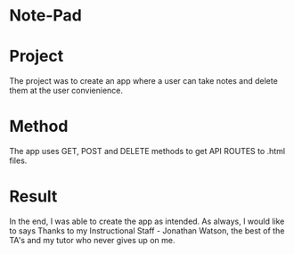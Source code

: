 # Note-Pad

# Project

The project was to create an app where a user can take notes and delete them at the user convienience. 

# Method

The app uses GET, POST and DELETE methods to get API ROUTES to .html files.

# Result

In the end, I was able to create the app as intended. As always, I would like to says Thanks to my Instructional Staff - Jonathan Watson, the best of the TA's and my tutor who never gives up on me. 

